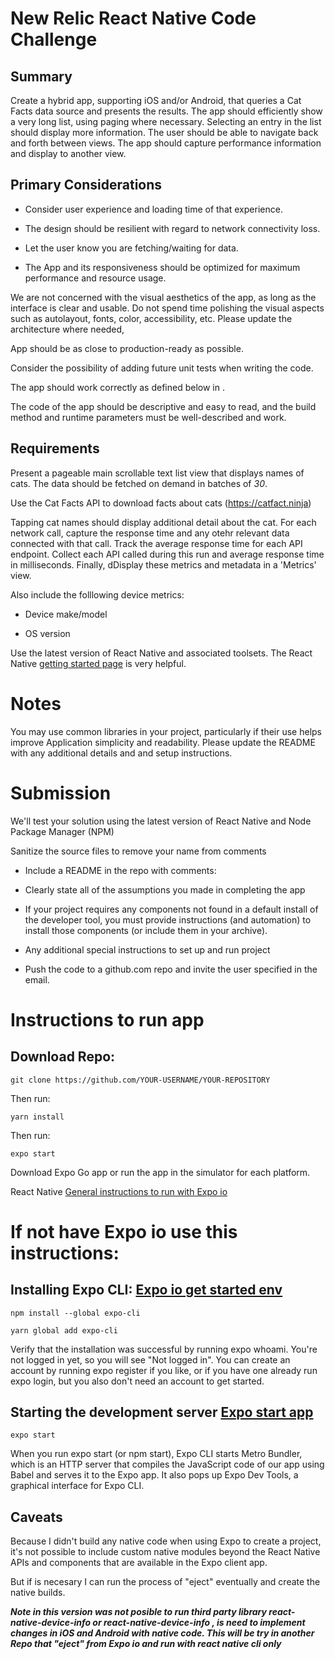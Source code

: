 # New Relic React Native Code Challenge

  

## Summary

Create a hybrid app, supporting iOS and/or Android, that queries a Cat Facts data source and presents the results. The app should efficiently show a very long list, using paging where necessary. Selecting an entry in the list should display more information. The user should be able to navigate back and forth between views. The app should capture performance information and display to another view.

  

## Primary Considerations

* Consider user experience and loading time of that experience.

* The design should be resilient with regard to network connectivity loss.

* Let the user know you are fetching/waiting for data.

* The App and its responsiveness should be optimized for maximum performance and resource usage.

  

We are not concerned with the visual aesthetics of the app, as long as the interface is clear and usable. Do not spend time polishing the visual aspects such as autolayout, fonts, color, accessibility, etc. Please update the architecture where needed,

  

App should be as close to production-ready as possible.

Consider the possibility of adding future unit tests when writing the code.

  

The app should work correctly as defined below in [](#Requirements).

  

The code of the app should be descriptive and easy to read, and the build method and runtime parameters must be well-described and work.

  

## Requirements

Present a pageable main scrollable text list view that displays names of cats. The data should be fetched on demand in batches of *30*.

Use the Cat Facts API to download facts about cats (https://catfact.ninja)

  

Tapping cat names should display additional detail about the cat. For each network call, capture the response time and any otehr relevant data connected with that call. Track the average response time for each API endpoint. Collect each API called during this run and average response time in milliseconds. Finally, dDisplay these metrics and metadata in a 'Metrics' view.

  

Also include the folllowing device metrics:

* Device make/model

* OS version

  

Use the latest version of React Native and associated toolsets. The React Native [getting started page](https://reactnative.dev/docs/getting-started) is very helpful.

  

# Notes

You may use common libraries in your project, particularly if their use helps improve Application simplicity and readability. Please update the README with any additional details and and setup instructions.

  

# Submission

We'll test your solution using the latest version of React Native and Node Package Manager (NPM)

  

Sanitize the source files to remove your name from comments

- Include a README in the repo with comments:

- Clearly state all of the assumptions you made in completing the app

- If your project requires any components not found in a default install of the developer tool, you must provide instructions (and automation) to install those components (or include them in your archive).

- Any additional special instructions to set up and run project

- Push the code to a github.com repo and invite the user specified in the email.

  
  
  

# Instructions to run app

  

## Download Repo:

``````shell
git clone https://github.com/YOUR-USERNAME/YOUR-REPOSITORY
``````
  

Then run:

  

```yarn install```

  

Then run:

  

```expo start```

  

Download Expo Go app or run the app in the simulator for each platform.

React Native [General instructions to run with Expo io](https://reactnative.dev/docs/environment-setup)

# If not have Expo io use this instructions:

## Installing Expo CLI: [Expo io get started env](https://docs.expo.io/get-started/installation/#installing-expo-cli)

  

```npm install --global expo-cli```

```yarn global add expo-cli```

  

Verify that the installation was successful by running expo whoami. You're not logged in yet, so you will see "Not logged in". You can create an account by running expo register if you like, or if you have one already run expo login, but you also don't need an account to get started.

  

## Starting the development server [Expo start app](https://docs.expo.io/get-started/create-a-new-app/)

  

```expo start```

  

When you run expo start (or npm start), Expo CLI starts Metro Bundler, which is an HTTP server that compiles the JavaScript code of our app using Babel and serves it to the Expo app. It also pops up Expo Dev Tools, a graphical interface for Expo CLI.

  

## Caveats

Because I didn't build any native code when using Expo to create a project, it's not possible to include custom native modules beyond the React Native APIs and components that are available in the Expo client app.

  

But if is necesary I can run the process of "eject" eventually and create the native builds.

  

***Note in this version was not posible to run third party library react-native-device-info or react-native-device-info , is need to implement changes in iOS and Android with native code. This will be try in another Repo that "eject" from Expo io and run with react native cli only***